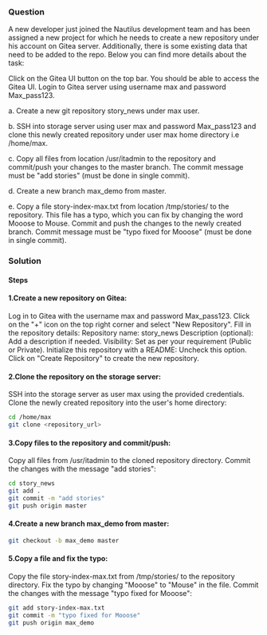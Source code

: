 ### Question

A new developer just joined the Nautilus development team and has been assigned a new project for which he needs to create a new repository under his account on Gitea server. Additionally, there is some existing data that need to be added to the repo. Below you can find more details about the task:

Click on the Gitea UI button on the top bar. You should be able to access the Gitea UI. Login to Gitea server using username max and password Max_pass123.


a. Create a new git repository story_news under max user.

b. SSH into storage server using user max and password Max_pass123 and clone this newly created repository under user max home directory i.e /home/max.

c. Copy all files from location /usr/itadmin to the repository and commit/push your changes to the master branch. The commit message must be "add stories" (must be done in single commit).

d. Create a new branch max_demo from master.

e. Copy a file story-index-max.txt from location /tmp/stories/ to the repository. This file has a typo, which you can fix by changing the word Mooose to Mouse. Commit and push the changes to the newly created branch. Commit message must be "typo fixed for Mooose" (must be done in single commit).

### Solution

#### Steps

#### 1.Create a new repository on Gitea:

Log in to Gitea with the username max and password Max_pass123.
Click on the "+" icon on the top right corner and select "New Repository".
Fill in the repository details:
Repository name: story_news
Description (optional): Add a description if needed.
Visibility: Set as per your requirement (Public or Private).
Initialize this repository with a README: Uncheck this option.
Click on "Create Repository" to create the new repository.

#### 2.Clone the repository on the storage server:

SSH into the storage server as user max using the provided credentials.
Clone the newly created repository into the user's home directory:

```bash
cd /home/max
git clone <repository_url>
```

#### 3.Copy files to the repository and commit/push:

Copy all files from /usr/itadmin to the cloned repository directory.
Commit the changes with the message "add stories":
```bash
cd story_news
git add .
git commit -m "add stories"
git push origin master
```

#### 4.Create a new branch max_demo from master:

``` bash
git checkout -b max_demo master
```

#### 5.Copy a file and fix the typo:

Copy the file story-index-max.txt from /tmp/stories/ to the repository directory.
Fix the typo by changing "Mooose" to "Mouse" in the file.
Commit the changes with the message "typo fixed for Mooose":

```bash
git add story-index-max.txt
git commit -m "typo fixed for Mooose"
git push origin max_demo
```